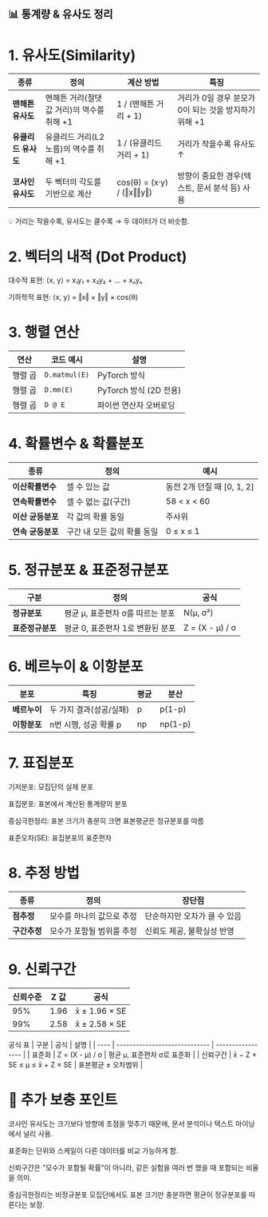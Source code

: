 ## 📊 통계량 & 유사도 정리
# 1. 유사도(Similarity)
 | 종류           | 정의                        | 계산 방법                     | 특징                                |
| ------------ | ------------------------- | ------------------------- | --------------------------------- |
| **맨해튼 유사도**  | 맨해튼 거리(절댓값 거리)의 역수를 취해 +1 | 1 / (맨해튼 거리 + 1)          | 거리가 0일 경우 분모가 0이 되는 것을 방지하기 위해 +1 |
| **유클리드 유사도** | 유클리드 거리(L2 노름)의 역수를 취해 +1 | 1 / (유클리드 거리 + 1)         | 거리가 작을수록 유사도 ↑                    |
| **코사인 유사도**  | 두 벡터의 각도를 기반으로 계산         | cos(θ) = (x·y) / (‖x‖‖y‖) | 방향이 중요한 경우(텍스트, 문서 분석 등) 사용       |
💡 거리는 작을수록, 유사도는 클수록 → 두 데이터가 더 비슷함.

# 2. 벡터의 내적 (Dot Product)
대수적 표현:
⟨x, y⟩ = x₁y₁ + x₂y₂ + ... + xₙyₙ

기하학적 표현:
⟨x, y⟩ = ‖x‖ × ‖y‖ × cos(θ)

# 3. 행렬 연산
| 연산   | 코드 예시         | 설명                 |
| ---- | ------------- | ------------------ |
| 행렬 곱 | `D.matmul(E)` | PyTorch 방식         |
| 행렬 곱 | `D.mm(E)`     | PyTorch 방식 (2D 전용) |
| 행렬 곱 | `D @ E`       | 파이썬 연산자 오버로딩       |


# 4. 확률변수 & 확률분포
| 종류          | 정의               | 예시                    |
| ----------- | ---------------- | --------------------- |
| **이산확률변수**  | 셀 수 있는 값         | 동전 2개 던질 때 \[0, 1, 2] |
| **연속확률변수**  | 셀 수 없는 값(구간)     | 58 < x < 60           |
| **이산 균등분포** | 각 값의 확률 동일       | 주사위                   |
| **연속 균등분포** | 구간 내 모든 값의 확률 동일 | 0 ≤ x ≤ 1             |



# 5. 정규분포 & 표준정규분포
| 구분         | 정의                   | 공식              |
| ---------- | -------------------- | --------------- |
| **정규분포**   | 평균 μ, 표준편차 σ를 따르는 분포 | N(μ, σ²)        |
| **표준정규분포** | 평균 0, 표준편차 1로 변환된 분포 | Z = (X - μ) / σ |



# 6. 베르누이 & 이항분포
| 분포       | 특징             | 평균 | 분산      |
| -------- | -------------- | -- | ------- |
| **베르누이** | 두 가지 결과(성공/실패) | p  | p(1-p)  |
| **이항분포** | n번 시행, 성공 확률 p | np | np(1-p) |



# 7. 표집분포
기저분포: 모집단의 실제 분포

표집분포: 표본에서 계산된 통계량의 분포

중심극한정리: 표본 크기가 충분히 크면 표본평균은 정규분포를 따름

표준오차(SE): 표집분포의 표준편차

# 8. 추정 방법
| 종류       | 정의             | 장단점              |
| -------- | -------------- | ---------------- |
| **점추정**  | 모수를 하나의 값으로 추정 | 단순하지만 오차가 클 수 있음 |
| **구간추정** | 모수가 포함될 범위를 추정 | 신뢰도 제공, 불확실성 반영  |

# 9. 신뢰구간
| 신뢰수준 | Z 값  | 공식             |
| ---- | ---- | -------------- |
| 95%  | 1.96 | x̄ ± 1.96 × SE |
| 99%  | 2.58 | x̄ ± 2.58 × SE |


공식 표
| 구분   | 공식                            | 설명                |
| ---- | ----------------------------- | ----------------- |
| 표준화  | Z = (X - μ) / σ               | 평균 μ, 표준편차 σ로 표준화 |
| 신뢰구간 | x̄ − Z × SE ≤ μ ≤ x̄ + Z × SE | 표본평균 ± 오차범위       |


# 📌 추가 보충 포인트

코사인 유사도는 크기보다 방향에 초점을 맞추기 때문에, 문서 분석이나 텍스트 마이닝에서 널리 사용.

표준화는 단위와 스케일이 다른 데이터를 비교 가능하게 함.

신뢰구간은 "모수가 포함될 확률"이 아니라, 같은 실험을 여러 번 했을 때 포함되는 비율을 의미.

중심극한정리는 비정규분포 모집단에서도 표본 크기만 충분하면 평균이 정규분포를 따른다는 보장.
